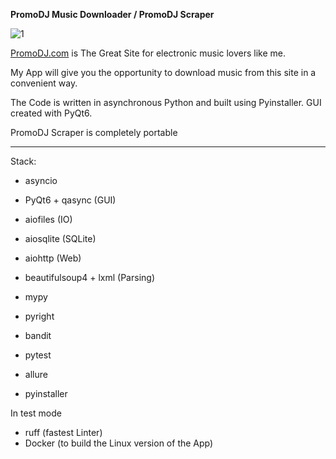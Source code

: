 **PromoDJ Music Downloader / PromoDJ Scraper**

![1](https://user-images.githubusercontent.com/49201692/220620326-60fff0c1-a6cb-460e-a788-f86c69b52364.png)

[PromoDJ.com](https://promodj.com) is The Great Site for electronic music lovers like me.

My App will give you the opportunity to download music from this site in a convenient way.

The Code is written in asynchronous Python and built using Pyinstaller.
GUI created with PyQt6.

PromoDJ Scraper is completely portable

-------------------------------------------
Stack:
- asyncio
- PyQt6 + qasync (GUI)
- aiofiles (IO)
- aiosqlite (SQLite)
- aiohttp (Web)
- beautifulsoup4 + lxml (Parsing)


- mypy
- pyright
- bandit


- pytest
- allure


- pyinstaller


In test mode
- ruff (fastest Linter)
- Docker (to build the Linux version of the App)